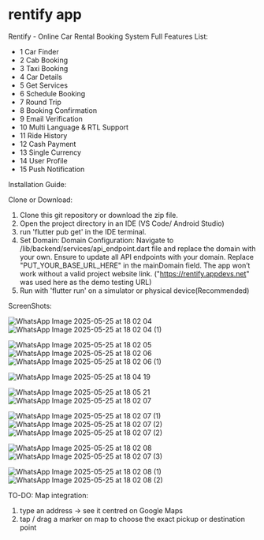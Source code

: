 # rentify app

Rentify - Online Car Rental Booking System Full Features List: 
- 1 Car Finder
- 2 Cab Booking
- 3 Taxi Booking
- 4 Car Details
- 5 Get Services
- 6 Schedule Booking
- 7 Round Trip
- 8 Booking Confirmation
- 9 Email Verification
- 10 Multi Language & RTL Support
- 11 Ride History
- 12 Cash Payment
- 13 Single Currency
- 14 User Profile
- 15 Push Notification

Installation Guide:

Clone or Download:
1. Clone this git repository or download the zip file.
2. Open the project directory in an IDE (VS Code/ Android Studio) 
3. run 'flutter pub get' in the IDE terminal.
4. Set Domain:
Domain Configuration: Navigate to /lib/backend/services/api_endpoint.dart file and replace the domain with your own. Ensure to update all API endpoints with your domain.
Replace "PUT_YOUR_BASE_URL_HERE" in the mainDomain field. The app won’t work without a valid project website link. ("https://rentify.appdevs.net" was used here as the demo testing URL)
5. Run with 'flutter run' on a simulator or physical device(Recommended)



ScreenShots:
 
![WhatsApp Image 2025-05-25 at 18 02 04](https://github.com/user-attachments/assets/48e6addb-ca1a-4358-ab78-538b799d0c9d) ![WhatsApp Image 2025-05-25 at 18 02 04 (1)](https://github.com/user-attachments/assets/c1d9de0e-a913-496f-a5f3-026d1ef07fad)

![WhatsApp Image 2025-05-25 at 18 02 05](https://github.com/user-attachments/assets/1e6d4382-8238-4601-8fdc-18828a450a2b)![WhatsApp Image 2025-05-25 at 18 02 06](https://github.com/user-attachments/assets/9f0710d7-1895-45ce-a194-437133bcccd5) ![WhatsApp Image 2025-05-25 at 18 02 06 (1)](https://github.com/user-attachments/assets/b932f3d9-2554-440e-b734-b2dde80da918)

![WhatsApp Image 2025-05-25 at 18 04 19](https://github.com/user-attachments/assets/be12ee02-c3f8-4651-8b5c-29137dfc4455)

![WhatsApp Image 2025-05-25 at 18 05 21](https://github.com/user-attachments/assets/f8daa630-5805-4565-8e5c-48389f325d5b) ![WhatsApp Image 2025-05-25 at 18 02 07](https://github.com/user-attachments/assets/6f43d7f4-f91e-4a27-b89c-31317f04cc0f) 

![WhatsApp Image 2025-05-25 at 18 02 07 (1)](https://github.com/user-attachments/assets/70054fd6-3e74-4081-8e57-e769b43c2f74) ![WhatsApp Image 2025-05-25 at 18 02 07 (2)](https://github.com/user-attachments/assets/72a28672-d021-4f22-a73a-a7ef0863eb67) ![WhatsApp Image 2025-05-25 at 18 02 07 (2)](https://github.com/user-attachments/assets/d2e7e0dd-f3f1-40d9-aa46-ca2c8a2c0d1c)

![WhatsApp Image 2025-05-25 at 18 02 08](https://github.com/user-attachments/assets/6b9fdb3b-2442-4e8b-bf80-c37751d95541) ![WhatsApp Image 2025-05-25 at 18 02 07 (3)](https://github.com/user-attachments/assets/0972585c-2f64-46e2-b278-645ff787c014) 

![WhatsApp Image 2025-05-25 at 18 02 08 (1)](https://github.com/user-attachments/assets/b68666a5-7b2a-458a-aef7-4008e3ed5f3d) ![WhatsApp Image 2025-05-25 at 18 02 08 (2)](https://github.com/user-attachments/assets/f5e97bda-6a8d-402a-9b91-68f0c5e9a443)


TO-DO:
Map integration: 
1. type an address → see it centred on Google Maps
2. tap / drag a marker on map to choose the exact pickup or destination point




